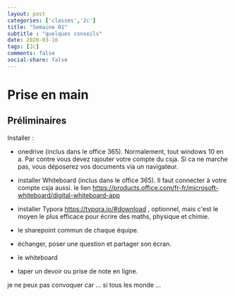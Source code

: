 ```yaml
---
layout: post 
categories: ['classes','2c']
title: "Semaine 01"
subtitle : "quelques conseils"
date: 2020-03-16
tags: [2c]
comments: false
social-share: false
---
```


# Prise en main

## Préliminaires 
Installer :
- onedrive (inclus dans le office 365). Normalement, tout windows 10 en a. Par contre vous devez rajouter votre compte du csja. Si ca ne marche pas, vous déposerez vos documents via un navigateur.
- installer Whiteboard (inclus dans le office 365). Il faut connecter à votre compte csja aussi. le lien https://products.office.com/fr-fr/microsoft-whiteboard/digital-whiteboard-app
- installer Typora https://typora.io/#download , optionnel, mais c'est le moyen le plus efficace pour écrire des maths, physique et chimie. 



- le sharepoint commun de chaque équipe.
- échanger, poser une question et partager son écran.
- le whiteboard
- taper un devoir ou prise de note en ligne.


je ne peux pas convoquer car ... si tous les monde ...


# 
